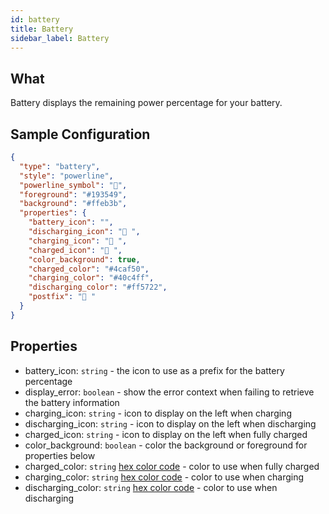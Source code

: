 ```yaml
---
id: battery
title: Battery
sidebar_label: Battery
---
```


## What

Battery displays the remaining power percentage for your battery.

## Sample Configuration

```json
{
  "type": "battery",
  "style": "powerline",
  "powerline_symbol": "",
  "foreground": "#193549",
  "background": "#ffeb3b",
  "properties": {
    "battery_icon": "",
    "discharging_icon": " ",
    "charging_icon": " ",
    "charged_icon": " ",
    "color_background": true,
    "charged_color": "#4caf50",
    "charging_color": "#40c4ff",
    "discharging_color": "#ff5722",
    "postfix": " "
  }
}
```

## Properties

- battery_icon: `string` - the icon to use as a prefix for the battery percentage
- display_error: `boolean` - show the error context when failing to retrieve the battery information
- charging_icon: `string` - icon to display on the left when charging
- discharging_icon: `string` - icon to display on the left when discharging
- charged_icon: `string` - icon to display on the left when fully charged
- color_background: `boolean` - color the background or foreground for properties below
- charged_color: `string` [hex color code][colors] - color to use when fully charged
- charging_color: `string` [hex color code][colors] - color to use when charging
- discharging_color: `string` [hex color code][colors] - color to use when discharging

[colors]: https://htmlcolorcodes.com/color-chart/material-design-color-chart/
